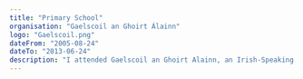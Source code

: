 ```yaml
---
title: "Primary School"
organisation: "Gaelscoil an Ghoirt Álainn"
logo: "Gaelscoil.png"
dateFrom: "2005-08-24"
dateTo: "2013-06-24"
description: "I attended Gaelscoil an Ghoirt Alainn, an Irish-Speaking Primary School for my primary school education."
---
```

